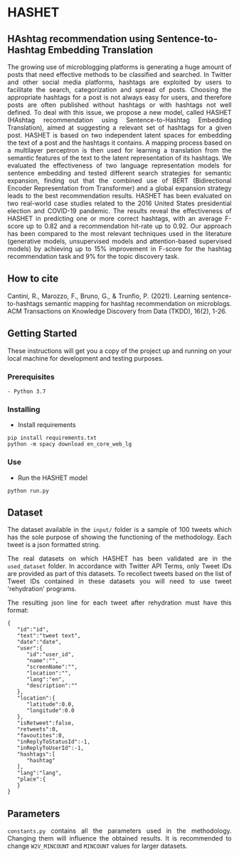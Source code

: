 # HASHET
## HAshtag recommendation using Sentence-to-Hashtag Embedding Translation
<div style="text-align: justify">
The growing use of microblogging platforms is generating a huge amount of posts that need effective methods to be classified and searched. In Twitter and other social media platforms, hashtags are exploited by users to facilitate the search, categorization and spread of posts. Choosing the appropriate hashtags for a post is not always easy for users, and therefore posts are often published without hashtags or with hashtags not well defined. To deal with this issue, we propose a new model, called HASHET (HAshtag recommendation using Sentence-to-Hashtag Embedding Translation), aimed at suggesting a relevant set of hashtags for a given post. HASHET is based on two independent latent spaces for embedding the text of a post and the hashtags it contains. A mapping process based on a multilayer perceptron is then used for learning a translation from the semantic features of the text to the latent representation of its hashtags. We evaluated the effectiveness of two language representation models for sentence embedding and tested different search strategies for semantic expansion, finding out that the combined use of BERT (Bidirectional Encoder Representation from Transformer) and a global expansion strategy leads to the best recommendation results.
HASHET has been evaluated on two real-world case studies related to the 2016 United States presidential election and COVID-19 pandemic.
The results reveal the effectiveness of HASHET in predicting one or more correct hashtags, with an average F-score up to 0.82 and a recommendation hit-rate up to 0.92.
Our approach has been compared to the most relevant techniques used in the literature (generative models, unsupervised models and attention-based supervised models) by achieving up to 15% improvement in F-score for the hashtag recommendation task and 9% for the topic discovery task.

## How to cite
Cantini, R., Marozzo, F., Bruno, G., & Trunfio, P. (2021). Learning sentence-to-hashtags semantic mapping for hashtag recommendation on microblogs. ACM Transactions on Knowledge Discovery from Data (TKDD), 16(2), 1-26.

## Getting Started

These instructions will get you a copy of the project up and running on your local machine for development and 
testing purposes.

### Prerequisites

```
- Python 3.7
```

### Installing
- Install requirements
```
pip install requirements.txt 
python -m spacy download en_core_web_lg
```
### Use
- Run the HASHET model
```
python run.py
```

## Dataset

The dataset available in the `input/` folder is a sample of 100 tweets which has the sole purpose of showing 
the functioning of the methodology. Each tweet is a json formatted string.

The real datasets on which HASHET has been validated are in the `used_dataset` folder.
In accordance with Twitter API Terms, only Tweet IDs are provided as part of this datasets. 
To recollect tweets based on the list of Tweet IDs contained in these datasets you will need to use tweet 
'rehydration' programs.

The resulting json line for each tweet after rehydration must have this format:
```
{
   "id":"id",
   "text":"tweet text",
   "date":"date",
   "user":{
      "id":"user_id",
      "name":"",
      "screenName":"",
      "location":"",
      "lang":"en",
      "description":""
   },
   "location":{
      "latitude":0.0,
      "longitude":0.0
   },
   "isRetweet":false,
   "retweets":0,
   "favoutites":0,
   "inReplyToStatusId":-1,
   "inReplyToUserId":-1,
   "hashtags":[
      "hashtag"
   ],
   "lang":"lang",
   "place":{      
   }
}
```

## Parameters
`constants.py` contains all the parameters used in the methodology. Changing them will influence the obtained results.
It is recommended to change `W2V_MINCOUNT` and `MINCOUNT` values for larger datasets.

</div>
